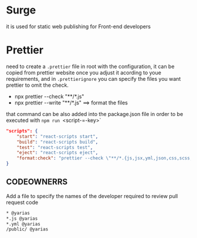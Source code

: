 # Surge

it is used for static web publishing for Front-end developers 

# Prettier

need to create a `.prettier` file in root with the configuration, it can be copied from prettier website once you adjust it acording to youe requirements, and in `.prettierignore` you can specify the files you want prettier to omit the check.

* npx prettier --check "**/*.js"
* npx prettier --write "**/*.js"   ==> format the files 

that command can be also added into the package.json file in order to be executed with `npm run `<script-=-key>`

```json
"scripts": {
    "start": "react-scripts start",
    "build": "react-scripts build",
    "test": "react-scripts test",
    "eject": "react-scripts eject",
    "format:check": "prettier --check \"**/*.{js,jsx,yml,json,css,scss,md}\""
}
```


## CODEOWNERRS

Add a file to specify the names of the developer required to review pull request code 

```txt
* @yarias
*.js @yarias
*.yml @yarias
/public/ @yarias
```

